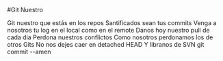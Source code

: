 #Git Nuestro

Git nuestro que estás en los repos
Santificados sean tus commits
Venga a nosotros tu log
en el local como en el remote
Danos hoy nuestro pull de cada dia
Perdona nuestros conflictos
Como nosotros perdonamos los de otros Gits
No nos dejes caer en detached HEAD
Y libranos de SVN
git commit --amen
